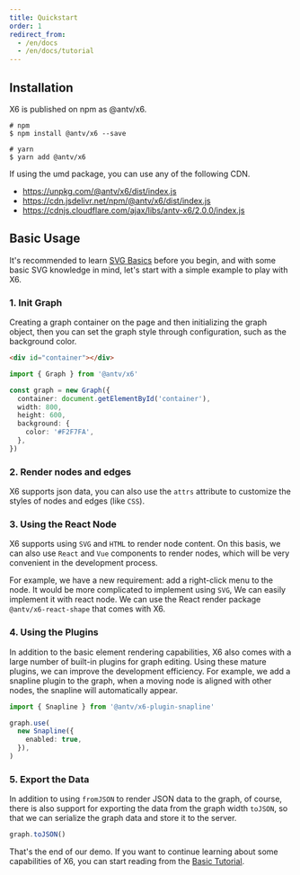 ```yaml
---
title: Quickstart
order: 1
redirect_from:
  - /en/docs
  - /en/docs/tutorial
---
```


## Installation

X6 is published on npm as @antv/x6.

```shell
# npm
$ npm install @antv/x6 --save

# yarn
$ yarn add @antv/x6
```

If using the umd package, you can use any of the following CDN.

- https://unpkg.com/@antv/x6/dist/index.js
- https://cdn.jsdelivr.net/npm/@antv/x6/dist/index.js
- https://cdnjs.cloudflare.com/ajax/libs/antv-x6/2.0.0/index.js

## Basic Usage

It's recommended to learn [SVG Basics](https://codepen.io/HunorMarton/full/PoGbgqj) before you begin, and with some basic SVG knowledge in mind, let's start with a simple example to play with X6.

### 1. Init Graph

Creating a graph container on the page and then initializing the graph object, then you can set the graph style through configuration, such as the background color.

```html
<div id="container"></div>
```

```ts
import { Graph } from '@antv/x6'

const graph = new Graph({
  container: document.getElementById('container'),
  width: 800,
  height: 600,
  background: {
    color: '#F2F7FA',
  },
})
```

### 2. Render nodes and edges

X6 supports json data, you can also use the `attrs` attribute to customize the styles of nodes and edges (like `CSS`).

<code id="helloworld" src="@/src/tutorial/getting-started/helloworld/index.tsx"></code>

### 3. Using the React Node

X6 supports using `SVG` and `HTML` to render node content. On this basis, we can also use `React` and `Vue` components to render nodes, which will be very convenient in the development process.

For example, we have a new requirement: add a right-click menu to the node. It would be more complicated to implement using `SVG`, We can easily implement it with react node. We can use the React render package `@antv/x6-react-shape` that comes with X6.

<code id="react-shape" src="@/src/tutorial/getting-started/react-shape/index.tsx"></code>

### 4. Using the Plugins

In addition to the basic element rendering capabilities, X6 also comes with a large number of built-in plugins for graph editing. Using these mature plugins, we can improve the development efficiency. For example, we add a snapline plugin to the graph, when a moving node is aligned with other nodes, the snapline will automatically appear.

```ts
import { Snapline } from '@antv/x6-plugin-snapline'

graph.use(
  new Snapline({
    enabled: true,
  }),
)
```

<code id="use-plugin" src="@/src/tutorial/getting-started/use-plugin/index.tsx"></code>

### 5. Export the Data

In addition to using `fromJSON` to render JSON data to the graph, of course, there is also support for exporting the data from the graph width `toJSON`, so that we can serialize the graph data and store it to the server.

```ts
graph.toJSON()
```

That's the end of our demo. If you want to continue learning about some capabilities of X6, you can start reading from the [Basic Tutorial](/en/tutorial/basic/graph).

